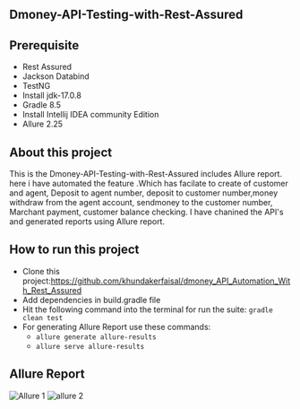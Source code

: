 ## Dmoney-API-Testing-with-Rest-Assured

## Prerequisite
- Rest Assured
- Jackson Databind
- TestNG
- Install jdk-17.0.8
- Gradle 8.5
- Install Intellij IDEA community Edition
- Allure 2.25

## About this project
This is the Dmoney-API-Testing-with-Rest-Assured includes Allure report. here i have automated the feature .Which has facilate to create of customer and agent, Deposit to agent number,
deposit to customer number,money withdraw from the agent account, sendmoney to the customer number, Marchant payment, customer balance checking. 
I have chanined the API's and generated reports using Allure report.

## How to run this project
- Clone this project:https://github.com/khundakerfaisal/dmoney_API_Automation_With_Rest_Assured
- Add dependencies in build.gradle file
- Hit the following command into the terminal for run the suite: ```gradle clean test```
- For generating Allure Report use these commands:
  - ```allure generate allure-results```
  - ```allure serve allure-results```

## Allure Report
![Allure 1](https://github.com/khundakerfaisal/dmoney_API_Automation_With_Rest_Assured/assets/44666800/3032119f-f137-4fb5-bb56-d54a268089d3)
![allure 2](https://github.com/khundakerfaisal/dmoney_API_Automation_With_Rest_Assured/assets/44666800/750610c8-2f51-4cb1-b8ac-3075f3d03e8d)




